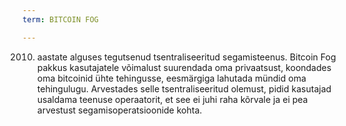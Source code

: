```yaml
---
term: BITCOIN FOG

---
```

2010. aastate alguses tegutsenud tsentraliseeritud segamisteenus. Bitcoin Fog pakkus kasutajatele võimalust suurendada oma privaatsust, koondades oma bitcoinid ühte tehingusse, eesmärgiga lahutada mündid oma tehingulugu. Arvestades selle tsentraliseeritud olemust, pidid kasutajad usaldama teenuse operaatorit, et see ei juhi raha kõrvale ja ei pea arvestust segamisoperatsioonide kohta.
